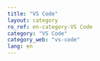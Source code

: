 ```yaml
---
title: "VS Code"
layout: category
ro_ref: en-category-VS Code
category: "VS Code"
category_web: "vs-code"
lang: en
---
```

